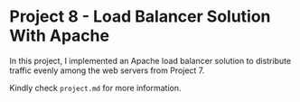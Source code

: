 # Project 8 - Load Balancer Solution With Apache

In this project, I implemented an Apache load balancer solution to distribute traffic evenly among the web servers from Project 7.

Kindly check `project.md` for more information.
